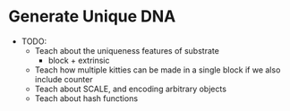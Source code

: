 # Generate Unique DNA

- TODO:
	- Teach about the uniqueness features of substrate
		- block + extrinsic
	- Teach how multiple kitties can be made in a single block if we also include counter
	- Teach about SCALE, and encoding arbitrary objects
	- Teach about hash functions
